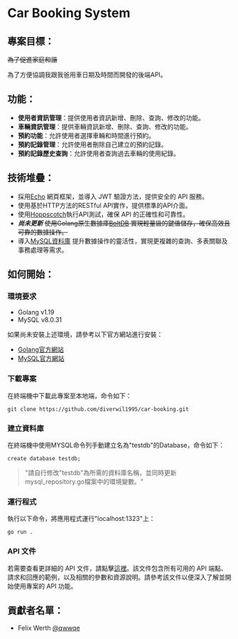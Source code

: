 # Car Booking System
## 專案目標：
~~為了促進家庭和諧~~

為了方便協調我跟我爸用車日期及時間而開發的後端API。

## 功能：
* **使用者資訊管理**：提供使用者資訊新增、刪除、查詢、修改的功能。
* **車輛資訊管理**：提供車輛資訊新增、刪除、查詢、修改的功能。
* **預約功能**：允許使用者選擇車輛和時間進行預約。
* **預約記錄管理**：允許使用者刪除自己建立的預約記錄。
* **預約記錄歷史查詢**：允許使用者查詢過去車輛的使用紀錄。

## 技術堆疊：
* 採用[Echo](https://github.com/labstack/echo) 網頁框架，並導入 JWT 驗證方法，提供安全的 API 服務。
* 使用基於HTTP方法的RESTful API實作，提供標準的API介面。
* 使用[Hoppscotch](https://docs.hoppscotch.io/)執行API測試，確保 API 的正確性和可靠性。
* ***尚未更新*** ~~使用Golang原生數據庫[BoltDB](https://github.com/boltdb/bolt) 實現輕量級的鍵值儲存，確保高效且可靠的數據操作。~~
* 導入[MySQL資料庫](https://github.com/go-sql-driver/mysql) 提升數據操作的靈活性，實現更複雜的查詢、多表關聯及事務處理等需求。

## 如何開始：
### 環境要求
* Golang v1.19
* MySQL v8.0.31

如果尚未安裝上述環境，請參考以下官方網站進行安裝：
* [Golang官方網站](https://go.dev/doc/install)
* [MySQL官方網站](https://dev.mysql.com/downloads/installer/)

### 下載專案
在終端機中下載此專案至本地端，命令如下：

```shell
git clone https://github.com/diverwil1995/car-booking.git
```
### 建立資料庫
在終端機中使用MYSQL命令列手動建立名為"testdb"的Database，命令如下：

```mysql
create database testdb;
```
> "請自行修改"testdb"為所需的資料庫名稱，並同時更新mysql_repository.go檔案中的環境變數。"

### 運行程式
執行以下命令，將應用程式運行"localhost:1323"上：

```golang
go run .
```
### API 文件
若需要查看更詳細的 API 文件，請點擊[這裡](https://)。該文件包含所有可用的 API 端點、請求和回應的範例，以及相關的參數和資源說明。請參考該文件以便深入了解並開始使用專案的 API 功能。


## 貢獻者名單：
* Felix Werth [@qwwqe](https://github.com/qwwqe)